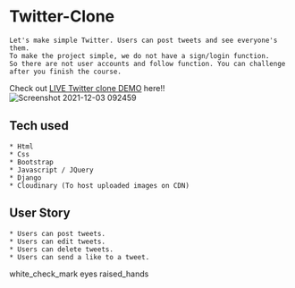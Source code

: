 # Twitter-Clone
```
Let's make simple Twitter. Users can post tweets and see everyone's them.
To make the project simple, we do not have a sign/login function.
So there are not user accounts and follow function. You can challenge after you finish the course.
```
Check out [LIVE Twitter clone DEMO](https://twitter-clone-kokou.herokuapp.com/) here!!
![Screenshot 2021-12-03 092459](https://user-images.githubusercontent.com/91573180/144637745-2ac8186a-bb02-4641-b18c-c081e6eccb92.png)

## Tech used
```
* Html
* Css
* Bootstrap
* Javascript / JQuery
* Django
* Cloudinary (To host uploaded images on CDN)
```
## User Story
```
* Users can post tweets.
* Users can edit tweets.
* Users can delete tweets.
* Users can send a like to a tweet.
```
white_check_mark
eyes
raised_hands






